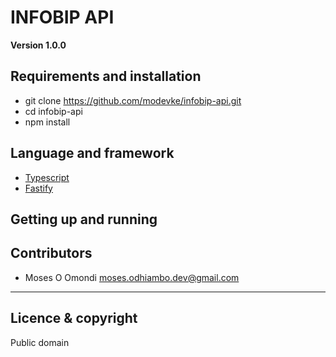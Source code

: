 # INFOBIP API

**Version 1.0.0**

## Requirements and installation
* git clone https://github.com/modevke/infobip-api.git
* cd infobip-api
* npm install


## Language and framework
* [Typescript](https://www.typescriptlang.org/) 
* [Fastify](https://www.fastify.io/)


## Getting up and running


## Contributors


- Moses O Omondi <moses.odhiambo.dev@gmail.com>

---

## Licence & copyright

Public domain